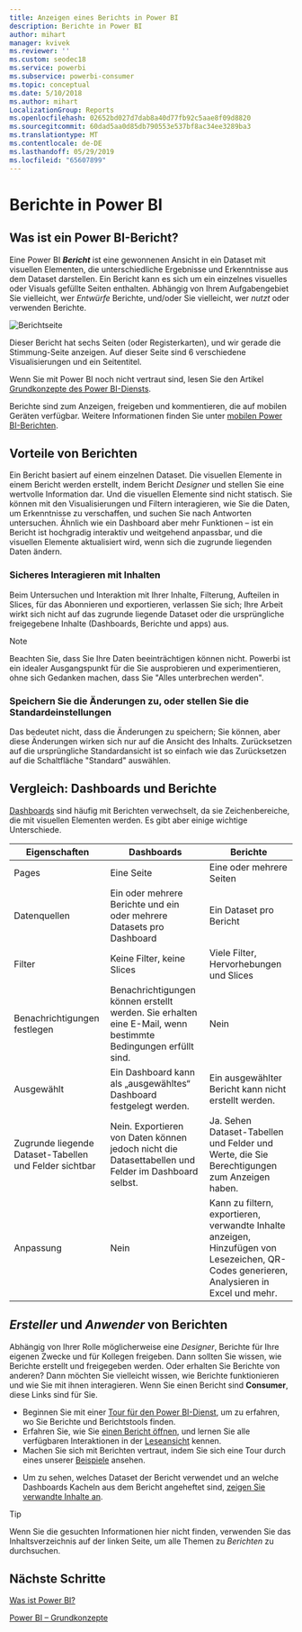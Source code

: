 ```yaml
---
title: Anzeigen eines Berichts in Power BI
description: Berichte in Power BI
author: mihart
manager: kvivek
ms.reviewer: ''
ms.custom: seodec18
ms.service: powerbi
ms.subservice: powerbi-consumer
ms.topic: conceptual
ms.date: 5/10/2018
ms.author: mihart
LocalizationGroup: Reports
ms.openlocfilehash: 02652bd027d7dab8a40d77fb92c5aae8f09d8820
ms.sourcegitcommit: 60dad5aa0d85db790553e537bf8ac34ee3289ba3
ms.translationtype: MT
ms.contentlocale: de-DE
ms.lasthandoff: 05/29/2019
ms.locfileid: "65607899"
---
```

# <a name="reports-in-power-bi"></a>Berichte in Power BI
## <a name="what-is-a-power-bi-report"></a>Was ist ein Power BI-Bericht?
Eine Power BI ***Bericht*** ist eine gewonnenen Ansicht in ein Dataset mit visuellen Elementen, die unterschiedliche Ergebnisse und Erkenntnisse aus dem Dataset darstellen.  Ein Bericht kann es sich um ein einzelnes visuelles oder Visuals gefüllte Seiten enthalten. Abhängig von Ihrem Aufgabengebiet Sie vielleicht, wer *Entwürfe* Berichte, und/oder Sie vielleicht, wer *nutzt* oder verwenden Berichte.

![Berichtseite](./media/end-user-reports/power-bi-report.png)

Dieser Bericht hat sechs Seiten (oder Registerkarten), und wir gerade die Stimmung-Seite anzeigen. Auf dieser Seite sind 6 verschiedene Visualisierungen und ein Seitentitel.  

Wenn Sie mit Power BI noch nicht vertraut sind, lesen Sie den Artikel [Grundkonzepte des Power BI-Diensts](end-user-basic-concepts.md).

Berichte sind zum Anzeigen, freigeben und kommentieren, die auf mobilen Geräten verfügbar. Weitere Informationen finden Sie unter [mobilen Power BI-Berichten](mobile/mobile-reports-in-the-mobile-apps.md).

## <a name="advantages-of-reports"></a>Vorteile von Berichten
Ein Bericht basiert auf einem einzelnen Dataset. Die visuellen Elemente in einem Bericht werden erstellt, indem Bericht *Designer* und stellen Sie eine wertvolle Information dar. Und die visuellen Elemente sind nicht statisch. Sie können mit den Visualisierungen und Filtern interagieren, wie Sie die Daten, um Erkenntnisse zu verschaffen, und suchen Sie nach Antworten untersuchen. Ähnlich wie ein Dashboard aber mehr Funktionen – ist ein Bericht ist hochgradig interaktiv und weitgehend anpassbar, und die visuellen Elemente aktualisiert wird, wenn sich die zugrunde liegenden Daten ändern.

### <a name="safely-interact-with-content"></a>Sicheres Interagieren mit Inhalten
Beim Untersuchen und Interaktion mit Ihrer Inhalte, Filterung, Aufteilen in Slices, für das Abonnieren und exportieren, verlassen Sie sich; Ihre Arbeit wirkt sich nicht auf das zugrunde liegende Dataset oder die ursprüngliche freigegebene Inhalte (Dashboards, Berichte und apps) aus.
 
> [!NOTE]
> Beachten Sie, dass Sie Ihre Daten beeinträchtigen können nicht. Powerbi ist ein idealer Ausgangspunkt für die Sie ausprobieren und experimentieren, ohne sich Gedanken machen, dass Sie "Alles unterbrechen werden".

### <a name="save-your-changes-or-revert-to-the-default-settings"></a>Speichern Sie die Änderungen zu, oder stellen Sie die Standardeinstellungen
Das bedeutet nicht, dass die Änderungen zu speichern; Sie können, aber diese Änderungen wirken sich nur auf die Ansicht des Inhalts. Zurücksetzen auf die ursprüngliche Standardansicht ist so einfach wie das Zurücksetzen auf die Schaltfläche "Standard" auswählen.

## <a name="dashboards-versus-reports"></a>Vergleich: Dashboards und Berichte
[Dashboards](end-user-dashboards.md) sind häufig mit Berichten verwechselt, da sie Zeichenbereiche, die mit visuellen Elementen werden. Es gibt aber einige wichtige Unterschiede.  

| **Eigenschaften** | **Dashboards** | **Berichte** |
| --- | --- | --- |
| Pages |Eine Seite |Eine oder mehrere Seiten |
| Datenquellen |Ein oder mehrere Berichte und ein oder mehrere Datasets pro Dashboard |Ein Dataset pro Bericht |
| Filter |Keine Filter, keine Slices |Viele Filter, Hervorhebungen und Slices |
| Benachrichtigungen festlegen |Benachrichtigungen können erstellt werden. Sie erhalten eine E-Mail, wenn bestimmte Bedingungen erfüllt sind. |Nein |
| Ausgewählt |Ein Dashboard kann als „ausgewähltes“ Dashboard festgelegt werden. |Ein ausgewählter Bericht kann nicht erstellt werden. |
| Zugrunde liegende Dataset-Tabellen und Felder sichtbar |Nein. Exportieren von Daten können jedoch nicht die Datasettabellen und Felder im Dashboard selbst. |Ja. Sehen Dataset-Tabellen und Felder und Werte, die Sie Berechtigungen zum Anzeigen haben. |
| Anpassung |Nein  |Kann zu filtern, exportieren, verwandte Inhalte anzeigen, Hinzufügen von Lesezeichen, QR-Codes generieren, Analysieren in Excel und mehr.   |

<!--| Available in Power BI Desktop |No |Yes, can create and view reports in Desktop |
| Pinning |Can pin existing visuals (tiles) only from current dashboard to your other dashboards |Can pin visuals (as tiles) to any of your dashboards. Can pin entire report pages to any of your dashboards. | -->

## <a name="report-creators-and-report-consumers"></a>***Ersteller*** und ***Anwender*** von Berichten
Abhängig von Ihrer Rolle möglicherweise eine *Designer*, Berichte für Ihre eigenen Zwecke und für Kollegen freigeben. Dann sollten Sie wissen, wie Berichte erstellt und freigegeben werden. Oder erhalten Sie Berichte von anderen? Dann möchten Sie vielleicht wissen, wie Berichte funktionieren und wie Sie mit ihnen interagieren. Wenn Sie einen Bericht sind **Consumer**, diese Links sind für Sie. 

* Beginnen Sie mit einer [Tour für den Power BI-Dienst](end-user-basic-concepts.md), um zu erfahren, wo Sie Berichte und Berichtstools finden.
* Erfahren Sie, wie Sie [einen Bericht öffnen](end-user-report-open.md), und lernen Sie alle verfügbaren Interaktionen in der [Leseansicht](end-user-reading-view.md) kennen.
* Machen Sie sich mit Berichten vertraut, indem Sie sich eine Tour durch eines unserer [Beispiele](../sample-tutorial-connect-to-the-samples.md) ansehen.  
<!--* Don't need the report any more? You can [remove it](../service-delete.md).-->
* Um zu sehen, welches Dataset der Bericht verwendet und an welche Dashboards Kacheln aus dem Bericht angeheftet sind, [zeigen Sie verwandte Inhalte an](end-user-related.md).

> [!TIP]
> Wenn Sie die gesuchten Informationen hier nicht finden, verwenden Sie das Inhaltsverzeichnis auf der linken Seite, um alle Themen zu *Berichten* zu durchsuchen.
> 
> 

## <a name="next-steps"></a>Nächste Schritte
[Was ist Power BI?](../power-bi-overview.md) 

[Power BI – Grundkonzepte](end-user-basic-concepts.md)

